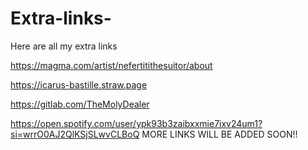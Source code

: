 # Extra-links-
Here are all my extra links 

https://magma.com/artist/nefertitithesuitor/about

https://icarus-bastille.straw.page

https://gitlab.com/TheMolyDealer 

https://open.spotify.com/user/ypk93b3zaibxxmie7ixv24um1?si=wrrO0AJ2QlKSjSLwvCLBoQ
MORE LINKS WILL BE ADDED SOON!!   
